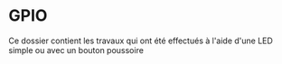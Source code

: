# GPIO

Ce dossier contient les travaux qui ont été effectués à l'aide d'une LED simple ou avec un bouton poussoire
